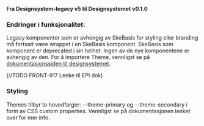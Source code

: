**Fra Designsystem-legacy v5 til Designsystemet v0.1.0**

### Endringer i funksjonalitet:

Legacy komponenter som er avhengig av SkeBasis for styling eller branding må fortsatt være wrappet i en SkeBasis komponent. SkeBasis som komponent er deprecated i sin helhet. Ingen av de nye komponentene er avhengig av den.
For å importere Theme, vennligst se på [dokumentasjonssiden til designsystemet](https://breakdance.github.io/breakdance/).

(//TODO FRONT-917 Lenke til EPI dok)

### Styling

Themes tilbyr to hovedfarger: --theme-primary og --theme-secondary i form av CSS custom properties. Vennligst se på dokumentasjonen lenket over for mer info.
